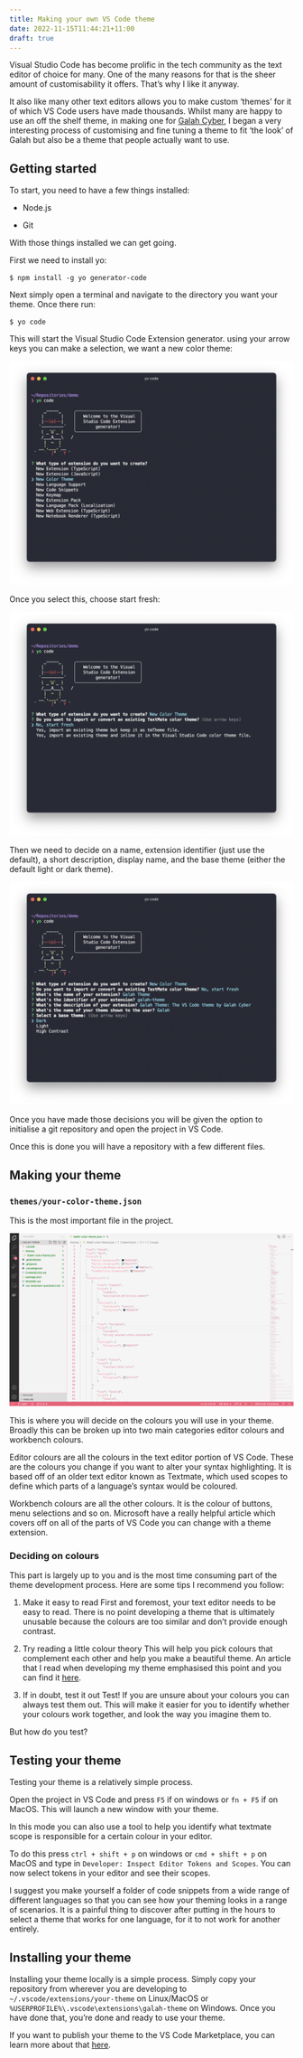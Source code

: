 ```yaml
---
title: Making your own VS Code theme
date: 2022-11-15T11:44:21+11:00
draft: true
---
```

Visual Studio Code has become prolific in the tech community as the text editor of choice for many. One of the many reasons for that is the sheer amount of customisability it offers. That’s why I like it anyway.

It also like many other text editors allows you to make custom ‘themes’ for it of which VS Code users have made thousands. Whilst many are happy to use an off the shelf theme, in making one for [Galah Cyber](https://www.galahcyber.com.au), I began a very interesting process of customising and fine tuning a theme to fit ‘the look’ of Galah but also be a theme that people actually want to use.

## Getting started
To start, you need to have a few things installed:

* Node.js

* Git

With those things installed we can get going.

First we need to install yo:

```
$ npm install -g yo generator-code
```
Next simply open a terminal and navigate to the directory you want your theme. Once there run:

```
$ yo code
```
This will start the Visual Studio Code Extension generator. using your arrow keys you can make a selection, we want a new color theme:

![Console](vscodetheme1.png)


Once you select this, choose start fresh:

![Console](vscodetheme2.png)


Then we need to decide on a name, extension identifier (just use the default), a short description, display name, and the base theme (either the default light or dark theme).

![Console](vscodetheme3.png)


Once you have made those decisions you will be given the option to initialise a git repository and open the project in VS Code.

Once this is done you will have a repository with a few different files.

## Making your theme
### `themes/your-color-theme.json`
This is the most important file in the project.

 
![themes/your-color-theme.json screenshot](vscodetheme4.png)


This is where you will decide on the colours you will use in your theme. Broadly this can be broken up into two main categories editor colours and workbench colours.

Editor colours are all the colours in the text editor portion of VS Code. These are the colours you change if you want to alter your syntax highlighting. It is based off of an older text editor known as Textmate, which used scopes to define which parts of a language’s syntax would be coloured.

Workbench colours are all the other colours. It is the colour of buttons, menu selections and so on. Microsoft have a really helpful article which covers off on all of the parts of VS Code you can change with a theme extension.

### Deciding on colours
This part is largely up to you and is the most time consuming part of the theme development process. Here are some tips I recommend you follow:

1. Make it easy to read
First and foremost, your text editor needs to be easy to read. There is no point developing a theme that is ultimately unusable because the colours are too similar and don’t provide enough contrast.

2. Try reading a little colour theory
This will help you pick colours that complement each other and help you make a beautiful theme. An article that I read when developing my theme emphasised this point and you can find it [here](https://css-tricks.com/creating-a-vs-code-theme/).

3. If in doubt, test it out
Test! If you are unsure about your colours you can always test them out. This will make it easier for you to identify whether your colours work together, and look the way you imagine them to.

But how do you test?

## Testing your theme
Testing your theme is a relatively simple process.

Open the project in VS Code and press `F5` if on windows or `fn + F5` if on MacOS. This will launch a new window with your theme.

In this mode you can also use a tool to help you identify what textmate scope is responsible for a certain colour in your editor.

To do this press `ctrl + shift + p` on windows or `cmd + shift + p` on MacOS and type in `Developer: Inspect Editor Tokens and Scopes`. You can now select tokens in your editor and see their scopes.

I suggest you make yourself a folder of code snippets from a wide range of different languages so that you can see how your theming looks in a range of scenarios. It is a painful thing to discover after putting in the hours to select a theme that works for one language, for it to not work for another entirely.

## Installing your theme
Installing your theme locally is a simple process. Simply copy your repository from wherever you are developing to `~/.vscode/extensions/your-theme` on Linux/MacOS or `%USERPROFILE%\.vscode\extensions\galah-theme` on Windows. Once you have done that, you’re done and ready to use your theme.

If you want to publish your theme to the VS Code Marketplace, you can learn more about that [here](https://code.visualstudio.com/api/extension-guides/color-theme#create-a-new-color-theme).